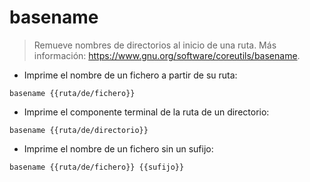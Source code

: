 # basename

> Remueve nombres de directorios al inicio de una ruta.
> Más información: <https://www.gnu.org/software/coreutils/basename>.

- Imprime el nombre de un fichero a partir de su ruta:

`basename {{ruta/de/fichero}}`

- Imprime el componente terminal de la ruta de un directorio:

`basename {{ruta/de/directorio}}`

- Imprime el nombre de un fichero sin un sufijo:

`basename {{ruta/de/fichero}} {{sufijo}}`

